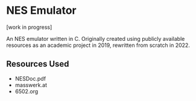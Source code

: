 # NES Emulator

[work in progress]

An NES emulator written in C. Originally created using publicly available
resources as an academic project in 2019, rewritten from scratch in 2022.

## Resources Used

- NESDoc.pdf
- masswerk.at
- 6502.org

